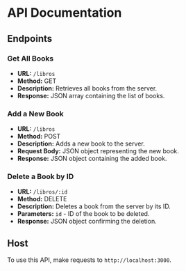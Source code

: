 # API Documentation

## Endpoints

### Get All Books

- **URL:** `/libros`
- **Method:** GET
- **Description:** Retrieves all books from the server.
- **Response:** JSON array containing the list of books.

### Add a New Book

- **URL:** `/libros`
- **Method:** POST
- **Description:** Adds a new book to the server.
- **Request Body:** JSON object representing the new book.
- **Response:** JSON object containing the added book.

### Delete a Book by ID

- **URL:** `/libros/:id`
- **Method:** DELETE
- **Description:** Deletes a book from the server by its ID.
- **Parameters:** `id` - ID of the book to be deleted.
- **Response:** JSON object confirming the deletion.

## Host

To use this API, make requests to `http://localhost:3000`.

